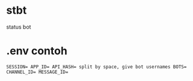 # stbt
status bot

# .env contoh
``SESSION=
APP_ID=
API_HASH=
split by space, give bot usernames
BOTS=
CHANNEL_ID=
MESSAGE_ID=``
